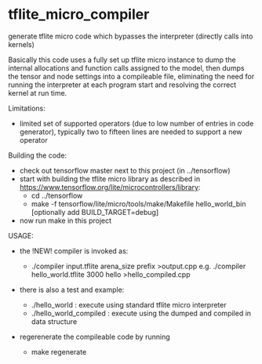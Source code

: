 # tflite_micro_compiler
generate tflite micro code which bypasses the interpreter (directly calls into kernels)

Basically this code uses a fully set up tflite micro instance to dump the internal allocations and
function calls assigned to the model, then dumps the tensor and node settings into a compileable 
file, eliminating the need for running the interpreter at each program start and resolving the correct
kernel at run time.

Limitations:
- limited set of supported operators (due to low number of entries in code generator), typically two to fifteen lines are needed to support a new operator 

Building the code:
- check out tensorflow master next to this project (in ../tensorflow)
- start with building the tflite micro library as described in https://www.tensorflow.org/lite/microcontrollers/library:
    - cd ../tensorflow
    - make -f tensorflow/lite/micro/tools/make/Makefile hello_world_bin
    [optionally add BUILD_TARGET=debug]
- now run  make  in this project

USAGE:
- the !NEW! compiler is invoked as:
    - ./compiler input.tflite arena_size prefix >output.cpp
        e.g. ./compiler hello_world.tflite 3000 hello >hello_compiled.cpp
- there is also a test and example:
    - ./hello_world : execute using standard tflite micro interpreter
    - ./hello_world_compiled : execute using the dumped and compiled in data structure

- regerenerate the compileable code by running
    - make regenerate
